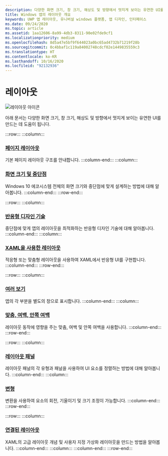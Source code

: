 ```yaml
---
description: 다양한 화면 크기, 창 크기, 해상도 및 방향에서 멋지게 보이는 유연한 UI를 만드는 방법을 알아봅니다.
title: Windows 앱의 레이아웃 개요
keywords: UWP 앱 레이아웃, 유니버설 windows 플랫폼, 앱 디자인, 인터페이스
ms.date: 09/24/2020
ms.topic: article
ms.assetid: 1aa12606-8a99-4db3-8311-90e02fde9cf1
ms.localizationpriority: medium
ms.openlocfilehash: 8d5a47e5bf9f644023a0bc65ad4732b71219f28b
ms.sourcegitcommit: 0c4bbaf1c119a84002748cdcf02e1449835559c3
ms.translationtype: HT
ms.contentlocale: ko-KR
ms.lasthandoff: 10/16/2020
ms.locfileid: "92132936"
---
```

# <a name="layout"></a>레이아웃

![레이아웃 아이콘](../images/layout-2x.png)

아래 문서는 다양한 화면 크기, 창 크기, 해상도 및 방향에서 멋지게 보이는 유연한 UI를 만드는 데 도움이 됩니다.

:::row:::
    :::column:::
### <a name="page-layout"></a>[페이지 레이아웃](page-layout.md)
기본 페이지 레이아웃 구조를 안내합니다.
    :::column-end:::
    :::column:::
### <a name="screen-sizes-and-breakpoints"></a>[화면 크기 및 중단점](screen-sizes-and-breakpoints-for-responsive-design.md)
Windows 10 에코시스템 전체의 화면 크기와 중단점에 맞게 설계하는 방법에 대해 알아봅니다.
    :::column-end:::
:::row-end:::

:::row:::
    :::column:::
### <a name="responsive-design-techniques"></a>[반응형 디자인 기술](responsive-design.md)
중단점에 맞게 앱의 레이아웃을 최적화하는 반응형 디자인 기술에 대해 알아봅니다.
    :::column-end:::
    :::column:::
### <a name="layouts-with-xaml"></a>[XAML을 사용한 레이아웃](layouts-with-xaml.md)
적응형 또는 맞춤형 레이아웃을 사용하여 XAML에서 반응형 UI를 구현합니다.
    :::column-end:::
:::row-end:::

:::row:::
    :::column:::
### <a name="multiple-views"></a>[여러 보기](show-multiple-views.md)
앱의 각 부분을 별도의 창으로 표시합니다.
    :::column-end:::
    :::column:::
### <a name="alignment-margin-padding"></a>[맞춤, 여백, 안쪽 여백](alignment-margin-padding.md)
레이아웃 동작에 영향을 주는 맞춤, 여백 및 안쪽 여백을 사용합니다.
    :::column-end:::
:::row-end:::

:::row:::
    :::column:::
### <a name="layout-panels"></a>[레이아웃 패널](layout-panels.md)
레이아웃 패널의 각 유형과 패널을 사용하여 UI 요소를 정렬하는 방법에 대해 알아봅니다.
    :::column-end:::
    :::column:::
### <a name="transforms"></a>[변형](transforms.md)
변환을 사용하여 요소의 회전, 기울이기 및 크기 조정이 가능합니다.
    :::column-end:::
:::row-end:::

:::row:::
    :::column:::
### <a name="attached-layouts"></a>[연결된 레이아웃](attached-layouts.md)
XAML의 고급 레이아웃 개념 및 사용자 지정 가상화 레이아웃을 만드는 방법을 알아봅니다.
    :::column-end:::
    :::column:::
    :::column-end:::
:::row-end:::
